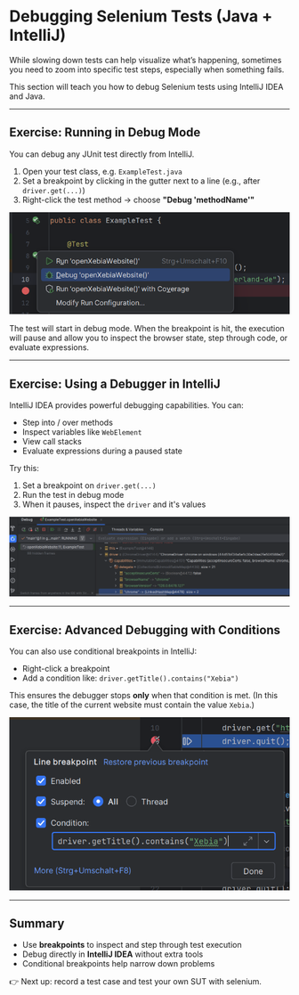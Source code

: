 # Debugging Selenium Tests (Java + IntelliJ)

While slowing down tests can help visualize what’s happening, sometimes you need to zoom into specific test steps, especially when something fails.

This section will teach you how to debug Selenium tests using IntelliJ IDEA and Java.

---

## Exercise: Running in Debug Mode

You can debug any JUnit test directly from IntelliJ.

1. Open your test class, e.g. `ExampleTest.java`
2. Set a breakpoint by clicking in the gutter next to a line (e.g., after `driver.get(...)`)
3. Right-click the test method → choose **"Debug 'methodName'"**

![Debug a test](./images/debug_test.png)

The test will start in debug mode. When the breakpoint is hit, the execution will pause and allow you to inspect the browser state, step through code, or evaluate expressions.

---

## Exercise: Using a Debugger in IntelliJ

IntelliJ IDEA provides powerful debugging capabilities. You can:

- Step into / over methods
- Inspect variables like `WebElement`
- View call stacks
- Evaluate expressions during a paused state

Try this:
1. Set a breakpoint on `driver.get(...)`
2. Run the test in debug mode
3. When it pauses, inspect the `driver` and it's values

![Inspect the driver element](./images/debug_details.png)

---

## Exercise: Advanced Debugging with Conditions

You can also use conditional breakpoints in IntelliJ:
- Right-click a breakpoint
- Add a condition like: `driver.getTitle().contains("Xebia")`

This ensures the debugger stops **only** when that condition is met. (In this case, the title of the current website must contain the value `Xebia`.)

![Inspect the driver element](./images/debug_conditional.png)

---

## Summary

- Use **breakpoints** to inspect and step through test execution
- Debug directly in **IntelliJ IDEA** without extra tools
- Conditional breakpoints help narrow down problems

👉 Next up: record a test case and test your own SUT with selenium.
